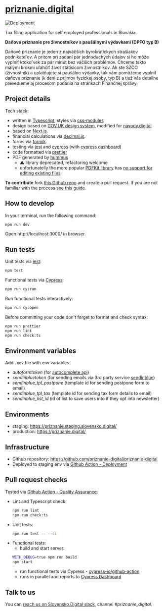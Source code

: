 # [priznanie.digital](https://priznanie.digital/)

![Deployment](https://github.com/priznanie-digital/priznanie-digital/workflows/Deployment/badge.svg)

Tax filing application for self employed professionals in Slovakia.

**Daňové priznanie pre živnostníkov s paušálnymi výdavkami (DPFO typ B)**

Daňové priznanie je jeden z najväčších byrokratických strašiakov podnikateľov. A pritom pri zadaní pár jednoduchých
údajov si ho môže vyplniť ktokoľvek za pár minút bez väčších problémov. Chceme takto malými krokmi uľahčiť život
státisicom živnostníkov. Ak ste SZČO (živnostník) a uplatňujete si paušálne výdavky, tak vám pomôžeme vyplniť daňové
priznanie (k dani z príjmov fyzickej osoby, typ B) a tiež vás detailne prevedieme aj procesom podania na stránkach
Finančnej správy.

## Project details

Tech stack:

* written in [Typescript](https://www.typescriptlang.org/), styles via [css-modules](https://github.com/css-modules/css-modules)
* design based on [GOV.UK design system](https://design-system.service.gov.uk/), modified for [navody.digital](https://github.com/slovensko-digital/navody.digital)
* based on [Next.js](https://nextjs.org/).
* financial calculations via [decimal.js](https://mikemcl.github.io/decimal.js/).
* forms via [formik](https://formik.org/)
* testing via [jest](https://jestjs.io/) and [cypress](https://www.cypress.io/) (with [cypress dashboard](https://dashboard.cypress.io/projects/ivst8i))
* code formatted via [prettier](https://prettier.io/)
* PDF generated by [hummus](https://github.com/galkahana/HummusJS)
    * ⚠️ library deprecated, refactoring welcome
    * unfortunatelly the more popular [PDFKit library](https://github.com/foliojs/pdfkit) has [no support for editing existing files](https://github.com/foliojs/pdfkit/issues/712)

**To contribute** fork [this Github repo](https://github.com/priznanie-digital/priznanie-digital) and create a pull request.
If you are not familiar with the process [see this guide](https://github.com/firstcontributions/first-contributions/blob/master/README.md).


## How to develop

In your terminal, run the following command:

```bash
npm run dev
```

Open http://localhost:3000/ in browser.

## Run tests

Unit tests via [jest](https://jestjs.io/):

```bash
npm test
```

Functional tests via [Cypress](https://www.cypress.io/):

```bash
npm run cy:run
```

Run functional tests interactively:

```bash
npm run cy:open
```

Before committing your code don't forget to format and check syntax:

```bash
npm run prettier
npm run lint
npm run check:ts
```

## Environment variables

Add `.env` file with env variables:

* *autoformtoken* (for [autocomplete api](https://ekosystem.slovensko.digital/sluzby/autoform))
* *sendinbluetoken* (for sending emails via 3rd party service [sendinblue](https://www.sendinblue.com/))
* *sendinblue_tpl_postpone* (template id for sending postpone form to email)
* *sendinblue_tpl_tax* (template id for sending tax form details to email)
* *sendinblue_list_id* (id of list to save users into if they opt into newsletter)

## Environments

* staging: https://priznanie.staging.slovensko.digital/
* production: https://priznanie.digital/

## Infrastructure

* Github repository: https://github.com/priznanie-digital/priznanie-digital
* Deployed to staging env via [Github Action - Deployment](https://github.com/priznanie-digital/priznanie-digital/actions?query=workflow%3ADeployment)

## Pull request checks

Tested via [Github Action - Quality Assurance](https://github.com/priznanie-digital/priznanie-digital/actions?query=workflow%3A%22Quality+Assurance%22):

* Lint and Typescript check:
  ```bash
  npm run lint
  npm run check:ts
  ```
* Unit tests:
    ```bash
    npm run test -- --ci
    ```
* Functional tests:
    * build and start server:
    ```bash
    WITH_DEBUG=true npm run build
    npm start
    ```
    * run functional tests via Cypress - [cypress-io/github-action](https://github.com/cypress-io/github-action)
    * runs in parallel and reports to [Cypress Dashboard](https://dashboard.cypress.io/projects/ivst8i)


## Talk to us

You can [reach us on Slovensko.Digital slack](http://slack.slovensko.digital/), channel _#priznanie_digital_.
